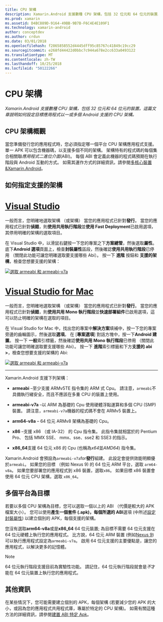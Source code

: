 ```yaml
---
title: CPU 架構
description: Xamarin.Android 支援數種 CPU 架構，包括 32 位元和 64 位元的裝置。 這篇文章說明如何設定目標應用程式以一或多個 Android 支援的 CPU 架構。
ms.prod: xamarin
ms.assetid: D4BC889D-9164-49BB-9B7B-F6C4E4E109F1
ms.technology: xamarin-android
author: conceptdev
ms.author: crdun
ms.date: 03/01/2018
ms.openlocfilehash: f2865858552d4445dff95c85767c41849c19cc29
ms.sourcegitcommit: e268fd44422d0bbc7c944a678e2cc633a0493122
ms.translationtype: MT
ms.contentlocale: zh-TW
ms.lasthandoff: 10/25/2018
ms.locfileid: "50122266"
---
```

# <a name="cpu-architectures"></a>CPU 架構

_Xamarin.Android 支援數種 CPU 架構，包括 32 位元和 64 位元的裝置。這篇文章說明如何設定目標應用程式以一或多個 Android 支援的 CPU 架構。_

## <a name="cpu-architectures-overview"></a>CPU 架構概觀

當您準備發行您的應用程式時，您必須指定哪一個平台 CPU 架構應用程式支援。 單一 APK 可以包含機器碼，以支援多個不同的架構。 架構特有的程式碼的每個集合相關聯*應用程式二進位介面*(ABI)。 每個 ABI 會定義此機器的程式碼預期在執行階段與 Android 互動的方式。
如需其運作方式的詳細資訊，請參閱[多核心裝置&amp;Xamarin.Android](~/android/deploy-test/multicore-devices.md)。


## <a name="how-to-specify-supported-architectures"></a>如何指定支援的架構

# <a name="visual-studiotabwindows"></a>[Visual Studio](#tab/windows)

一般而言，您明確地選取架構 （或架構） 當您的應用程式已針對**發行**。 當您的應用程式已針對**偵錯**，則**使用共用執行階段**並**使用 Fast Deployment**已啟用選項，其停用明確的架構的選取項目。

在 Visual Studio 中，以滑鼠右鍵按一下您的專案之下**方案總管**，然後選取**屬性**。 底下**Android 選項**頁面上，檢查**封裝屬性**區段，然後確認**使用共用執行階段**已停用 （關閉此功能可讓您明確選取要支援哪些 Abi）。 按一下 **進階** 按鈕和 **支援的架構**，檢查您想要支援的架構：

[![選取 armeabi 和 armeabi-v7a](cpu-architectures-images/vs/01-abi-selections-sml.png)](cpu-architectures-images/vs/01-abi-selections.png#lightbox)

# <a name="visual-studio-for-mactabmacos"></a>[Visual Studio for Mac](#tab/macos)

一般而言，您明確地選取架構 （或架構） 當您的應用程式已針對**發行**。 當您的應用程式已針對**偵錯**，則**使用共用 Mono 執行階段**並**快速部署組件**已啟用選項，這可以防止明確的架構在選取的項目。

在 Visual Studio for Mac 中，找出您的專案中**解決方案**填補中，按一下您的專案旁邊的齒輪圖示，然後選取**選項**。 在 [**專案選項**] 對話方塊中，按一下**Android 建置**。 按一下 **一般**索引標籤，然後確認**使用共用 Mono 執行階段**已停用 （關閉此功能可讓您明確選取要支援哪些 Abi）。 按一下 **進階**索引標籤和下方**支援的 abi >**，檢查您想要支援的架構的 Abi:

[![選取 armeabi 和 armeabi-v7a](cpu-architectures-images/xs/01-abi-selections-sml.png)](cpu-architectures-images/xs/01-abi-selections.png#lightbox)

-----


Xamarin.Android 支援下列架構：

-   **armeabi** &ndash;至少支援 ARMv5TE 指令集的 ARM 式 Cpu。 請注意，`armeabi`不具備執行緒安全，而且不應該在多重 CPU 的裝置上使用。

-   **armeabi-v7a** &ndash;以 ARM 為基礎的 Cpu 使用硬體浮點運算和多個 CPU (SMP) 裝置。 請注意，`armeabi-v7a`機器的程式碼不會在 ARMv5 裝置上。

-   **arm64-v8a** &ndash; 64 位元 ARMv8 架構為基礎的 Cpu。

-   **x86** &ndash;支援 x86 （或 IA-32） 的 Cpu 指令集。 此指令集就相當於的 Pentium Pro、 包括 MMX SSE、 mmx、sse、sse2 和 SSE3 的指示。

-   **x86_64**支援 64 位元 x86 的 Cpu (也稱為*x64*並*AMD64*) 指令集。

Xamarin.Android 會預設為`armeabi-v7a`for**發行**組建。 此設定會提供效能明顯優於`armeabi`。 如果您的目標 （例如 Nexus 9) 的 64 位元 ARM 平台，選取  `arm64-v8a`。 如果您要部署您的應用程式到 x86 裝置，選取`x86`。 如果目標 x86 裝置會使用 64 位元 CPU 架構，選取  `x86_64`。

## <a name="targeting-multiple-platforms"></a>多個平台為目標

若要以多個 CPU 架構為目標，您可以選取一個以上的 ABI （代價是較大的 APK 檔案大小）。 您可以使用**產生一個套件 (.apk)，每個所選的 ABI**選項 (中所述[設定封裝屬性](~/android/deploy-test/release-prep/index.md#Set_Packaging_Properties)) 以建立個別的 APK，每個支援的架構。

您沒有選取**arm64-v8a**或是**x86_64** 64 位元裝置; 為目標不需要 64 位元支援在 64 位元硬體上執行您的應用程式。 比方說，64 位元 ARM 裝置 (例如[Nexus 9](http://www.google.com/nexus/9/)) 可以執行應用程式設定為`armeabi-v7a`。 啟用 64 位元支援的主要優點是，讓您的應用程式，以解決更多的記憶體。

> [!NOTE]
> 64 位元執行階段支援目前為實驗性功能。 請記住，64 位元執行階段就會是*不*才能在 64 位元裝置上執行您的應用程式。 

## <a name="additional-information"></a>其他資訊

在某些情況下，您可能需要建立個別的 APK，每個架構 (若要減少您的 APK 的大小，或因為您的應用程式共用程式庫，專屬於特定的 CPU 架構)。
如需有關這種方法的詳細資訊，請參閱[建置 ABI 特定 Apk](~/android/deploy-test/building-apps/abi-specific-apks.md)。
